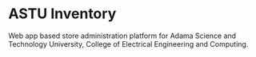 # ASTU Inventory
Web app based store administration platform for Adama Science and Technology University, College of Electrical Engineering and Computing.
